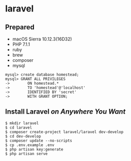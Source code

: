# laravel

## Prepared
- macOS Sierra 10.12.3(16D32)
- PHP 7.1.1
- ruby
- brew
- composer
- mysql
    
```
mysql> create database homestead;
mysql> GRANT ALL PRIVILEGES 
->        ON homestead.* 
->        TO 'homestead'@'localhost'
->        IDENTIFIED BY 'secret' 
->        WITH GRANT OPTION;
```

## Install Laravel *on Anywhere You Want*
    
    $ mkdir laravel
    $ cd laravel
    $ composer create-project laravel/laravel dev-develop
    $ cd dev-develop
    $ composer update --no-scripts  
    $ cp .env.example .env
    $ php artisan key:generate
    $ php artisan serve
